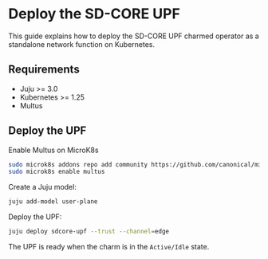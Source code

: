 # Deploy the SD-CORE UPF

This guide explains how to deploy the SD-CORE UPF charmed operator as a standalone network 
function on Kubernetes.

## Requirements

- Juju >= 3.0
- Kubernetes >= 1.25
- Multus

## Deploy the UPF

Enable Multus on MicroK8s

```bash
sudo microk8s addons repo add community https://github.com/canonical/microk8s-community-addons --reference feat/strict-fix-multus
sudo microk8s enable multus
```

Create a Juju model:

```bash
juju add-model user-plane
```

Deploy the UPF:

```bash
juju deploy sdcore-upf --trust --channel=edge
```

The UPF is ready when the charm is in the `Active/Idle` state.
